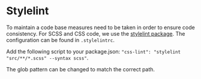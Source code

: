 # Stylelint
To maintain a code base measures need to be taken in order to ensure code
consistency. For SCSS and CSS code, we use the
[stylelint package](https://www.npmjs.com/package/stylelint). The configuration
can be found in `.stylelintrc`.

Add the following script to your package.json:
`"css-lint": "stylelint "src/**/*.scss" --syntax scss"`.

The glob pattern can be changed to match the correct path.
